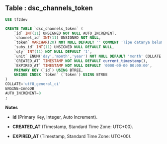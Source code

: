 Table : dsc_channels_token
----------------------------

```SQL
USE tf2dev

CREATE TABLE `dsc_channels_token` (
	`id` INT(11) UNSIGNED NOT NULL AUTO_INCREMENT,
	`channel_id` INT(11) UNSIGNED NOT NULL,
	`token` VARCHAR(20) NOT NULL DEFAULT '' COMMENT 'Tipe datanya belum tau mau apa' COLLATE 'utf8_general_ci',
	`subs_id` INT(11) UNSIGNED NULL DEFAULT NULL,
	`qty` INT(11) NOT NULL DEFAULT '1',
	`unit` ENUM('day','month','year') NOT NULL DEFAULT 'month' COLLATE 'utf8_general_ci',
	`CREATED_AT` TIMESTAMP NOT NULL DEFAULT current_timestamp(),
	`EXPIRED_AT` TIMESTAMP NOT NULL DEFAULT '0000-00-00 00:00:00',
	PRIMARY KEY (`id`) USING BTREE,
	UNIQUE INDEX `token` (`token`) USING BTREE
)
COLLATE='utf8_general_ci'
ENGINE=InnoDB
AUTO_INCREMENT=8
;
```
__Notes__

+ __id__ (Primary Key, Integer, Auto Increment).

+ __CREATED_AT__ (Timestamp, Standard Time Zone: UTC+00).

+ __EXPIRED_AT__ (Timestamp, Standard Time Zone: UTC+00).


